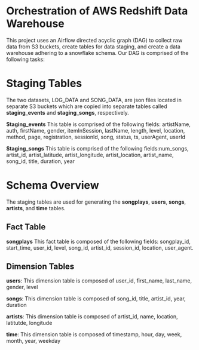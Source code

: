 # Orchestration of AWS Redshift Data Warehouse

This project uses an Airflow directed acyclic graph (DAG) to collect raw data from S3 buckets, create tables for data staging, and create a data warehouse adhering to a snowflake schema. Our DAG is comprised of the following tasks:



# Staging Tables

The two datasets, LOG_DATA and SONG_DATA, are json files located in separate S3 buckets which are copied into separate tables called **staging_events** and **staging_songs**, respectively.

**Staging_events** This table is comprised of the following fields: artistName, auth, firstName, gender, itemInSession, lastName, length, level, location, method, page, registration, sessionId, song, status, ts, userAgent, userId

**Staging_songs** This table is comprised of the following fields:num_songs, artist_id, artist_latitude, artist_longitude, artist_location, artist_name, song_id, title, duration, year

# Schema Overview

The staging tables are used for generating the **songplays**, **users**, **songs**, **artists**, and **time** tables.

## Fact Table

**songplays** This fact table is composed of the following fields: songplay_id, start_time, user_id, level, song_id, artist_id, session_id, location, user_agent.

## Dimension Tables

**users**: This dimension table is composed of user_id, first_name, last_name, gender, level

**songs**: This dimension table is composed of song_id, title, artist_id, year, duration

**artists**: This dimension table is composed of artist_id, name, location, latitutde, longitude

**time**: This dimension table is composed of timestamp, hour, day, week, month, year, weekday
